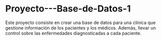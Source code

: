 # Proyecto---Base-de-Datos-1
Este proyecto consiste en crear una base de datos para una clínica que gestione información de los pacientes y los médicos. Además, llevar un control sobre las enfermedades diagnosticadas a cada paciente.
